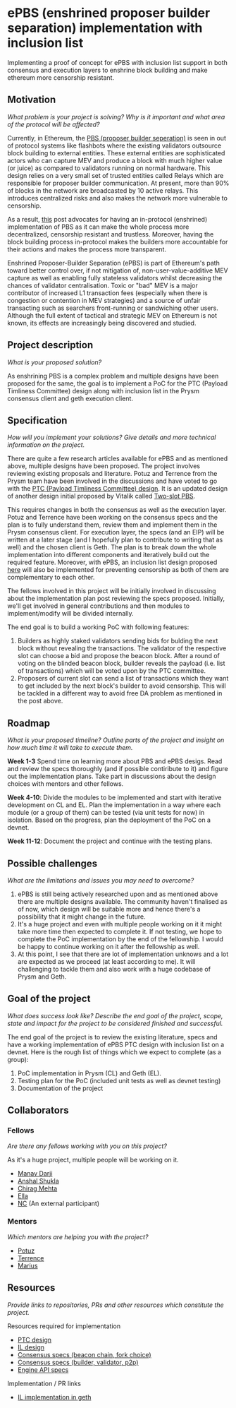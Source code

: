 # ePBS (enshrined proposer builder separation) implementation with inclusion list

Implementing a proof of concept for ePBS with inclusion list support in both consensus and execution layers to enshrine block building and make ethereum more censorship resistant.

## Motivation

*What problem is your project is solving? Why is it important and what area of the protocol will be affected?*


Currently, in Ethereum, the [PBS (proposer builder seperation)](https://ethresear.ch/t/proposer-block-builder-separation-friendly-fee-market-designs/9725) is seen in out of protocol systems like flashbots where the existing validators outsource block building to external entities. These external entities are sophisticated actors who can capture MEV and produce a block with much higher value (or juice) as compared to validators running on normal hardware. This design relies on a very small set of trusted entities called Relays which are responsible for proposer builder communication. At present, more than 90% of blocks in the network are broadcasted by 10 active relays. This introduces centralized risks and also makes the network more vulnerable to censorship.

As a result, [this](https://ethresear.ch/t/why-enshrine-proposer-builder-separation-a-viable-path-to-epbs/15710) post advocates for having an in-protocol (enshrined) implementation of PBS as it can make the whole process more decentralized, censorship resistant and trustless. Moreover, having the block building process in-protocol makes the builders more accountable for their actions and makes the process more transparent.

Enshrined Proposer-Builder Separation (ePBS) is part of Ethereum's path toward better control over, if not mitigation of, non-user-value-additive MEV capture as well as enabling fully stateless validators whilst decreasing the chances of validator centralisation. Toxic or "bad" MEV is a major contributor of increased L1 transaction fees (especially when there is congestion or contention in MEV strategies) and a source of unfair transacting such as searchers front-running or sandwiching other users. Although the full extent of tactical and strategic MEV on Ethereum is not known, its effects are increasingly being discovered and studied.

## Project description

*What is your proposed solution?*

As enshrining PBS is a complex problem and multiple designs have been proposed for the same, the goal is to implement a PoC for the PTC (Payload Timliness Committee) design along with inclusion list in the Prysm consensus client and geth execution client.

## Specification

*How will you implement your solutions? Give details and more technical information on the project.*

There are quite a few research articles available for ePBS and as mentioned above, multiple designs have been proposed. The project involves reviewing existing proposals and literature. Potuz and Terrence from the Prysm team have been involved in the discussions and have voted to go with the [PTC (Payload Timliness Committee) design](https://ethresear.ch/t/payload-timeliness-committee-ptc-an-epbs-design/16054). It is an updated design of another design initial proposed by Vitalik called [Two-slot PBS](https://ethresear.ch/t/two-slot-proposer-builder-separation/10980).

This requires changes in both the consensus as well as the execution layer. Potuz and Terrence have been working on the consensus specs and the plan is to fully understand them, review them and implement them in the Prysm consensus client. For execution layer, the specs (and an EIP) will be written at a later stage (and I hopefully plan to contribute to writing that as well) and the chosen client is Geth. The plan is to break down the whole implementation into different components and iteratively build out the required feature. Moreover, with ePBS, an inclusion list design proposed [here](https://ethresear.ch/t/no-free-lunch-a-new-inclusion-list-design/16389) will also be implemented for preventing censorship as both of them are complementary to each other. 

The fellows involved in this project will be initially involved in discussing about the implementation plan post reviewing the specs proposed. Initially, we'll get involved in general contributions and then modules to implement/modify will be divided internally.

The end goal is to build a working PoC with following features:
1. Builders as highly staked validators sending bids for bulding the next block without revealing the transactions. The validator of the respective slot can choose a bid and propose the beacon block. After a round of voting on the blinded beacon block, builder reveals the payload (i.e. list of transactions) which will be voted upon by the PTC committee.
2. Proposers of current slot can send a list of transactions which they want to get included by the next block's builder to avoid censorship. This will be tackled in a different way to avoid free DA problem as mentioned in the post above.

## Roadmap

*What is your proposed timeline? Outline parts of the project and insight on how much time it will take to execute them.*

**Week 1-3** Spend time on learning more about PBS and ePBS desigs. Read and review the specs thoroughly (and if possible contiribute to it) and figure out the implementation plans. Take part in discussions about the design choices with mentors and other fellows.

**Week 4-10**: Divide the modules to be implemented and start with iterative development on CL and EL. Plan the implementation in a way where each module (or a group of them) can be tested (via unit tests for now) in isolation. Based on the progress, plan the deployment of the PoC on a devnet.

**Week 11-12**: Document the project and continue with the testing plans.

## Possible challenges

*What are the limitations and issues you may need to overcome?*
1. ePBS is still being actively researched upon and as mentioned above there are multiple designs available. The community haven't finalised as of now, which design will be suitable more and hence there's a possibility that it might change in the future.
2. It's a huge project and even with multiple people working on it it might take more time then expected to complete it. If not testing, we hope to complete the PoC implementation by the end of the fellowship. I would be happy to continue working on it after the fellowship as well.
3. At this point, I see that there are lot of implementation unknows and a lot are expected as we proceed (at least according to me). It will challenging to tackle them and also work with a huge codebase of Prysm and Geth.

## Goal of the project

*What does success look like? Describe the end goal of the project, scope, state and impact for the project to be considered finished and successful.*

The end goal of the project is to review the existing literature, specs and have a working implementation of ePBS PTC design with inclusion list on a devnet. Here is the rough list of things which we expect to complete (as a group):

1. PoC implementation in Prysm (CL) and Geth (EL).
2. Testing plan for the PoC (included unit tests as well as devnet testing)
3. Documentation of the project

## Collaborators

### Fellows 

*Are there any fellows working with you on this project?*

As it's a huge project, multiple people will be working on it.
- [Manav Darji](https://github.com/manav2401)
- [Anshal Shukla](https://github.com/anshalshukla)
- [Chirag Mehta](https://github.com/Chirag018)
- [Ella](https://github.com/0xfmoi)
- [NC](https://github.com/naviechan) (An external participant)

### Mentors

*Which mentors are helping you with the project?*

- [Potuz](https://github.com/potuz/)
- [Terrence](https://github.com/terencechain/)
- [Marius](https://github.com/MariusVanDerWijden/)

## Resources

*Provide links to repositories, PRs and other resources which constitute the project.*

Resources required for implementation
- [PTC design](https://ethresear.ch/t/payload-timeliness-committee-ptc-an-epbs-design/16054)
- [IL design](https://ethresear.ch/t/no-free-lunch-a-new-inclusion-list-design/16389)
- [Consensus specs (beacon chain, fork choice)](https://github.com/potuz/consensus-specs/pull/1)
- [Consensus specs (builder, validator, p2p)](https://github.com/terencechain/consensus-specs/pull/1)
- [Engine API specs](https://github.com/naviechan/execution-apis/pull/1)

Implementation / PR links
- [IL implementation in geth](https://github.com/manav2401/go-ethereum/pull/1)
